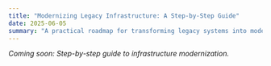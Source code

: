 ```yaml
---
title: "Modernizing Legacy Infrastructure: A Step-by-Step Guide"
date: 2025-06-05
summary: "A practical roadmap for transforming legacy systems into modern, cloud-ready infrastructure."
---
```


*Coming soon: Step-by-step guide to infrastructure modernization.*
